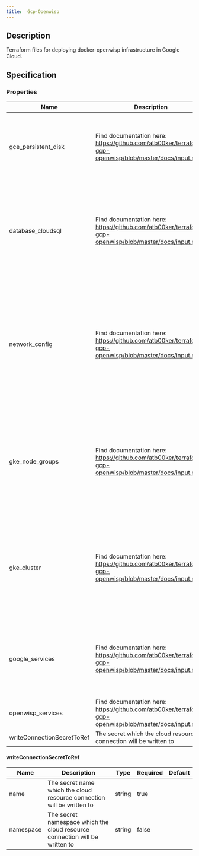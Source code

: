 ```yaml
---
title:  Gcp-Openwisp
---
```


## Description

Terraform files for deploying docker-openwisp infrastructure in Google Cloud.

## Specification


### Properties

 Name | Description | Type | Required | Default 
 ------------ | ------------- | ------------- | ------------- | ------------- 
 gce_persistent_disk | Find documentation here: https://github.com/atb00ker/terraform-gcp-openwisp/blob/master/docs/input.md | object({\n    name = string\n    type = string\n    size = number\n    snapshots = object({\n      name             = string\n      hours_in_cycle   = string\n      start_time       = string\n      retention_days   = number\n      on_disk_deletion = string\n    })\n  }) | true |  
 database_cloudsql | Find documentation here: https://github.com/atb00ker/terraform-gcp-openwisp/blob/master/docs/input.md | object({\n    name              = string\n    tier              = string\n    require_ssl       = bool\n    availability_type = string\n    disk_size         = number\n    disk_type         = string\n    sslmode           = string\n    username          = string\n    password          = string\n    database          = string\n    auto_backup = object({\n      enabled    = bool\n      start_time = string\n    })\n    maintaince = object({\n      day   = number\n      hour  = number\n      track = string\n    })\n  }) | true |  
 network_config | Find documentation here: https://github.com/atb00ker/terraform-gcp-openwisp/blob/master/docs/input.md | object({\n    vpc_name                  = string\n    subnet_cidr               = string\n    pods_cidr_range           = string\n    services_cidr_range       = string\n    http_loadbalancer_ip_name = string\n    openvpn_ip_name           = string\n    freeradius_ip_name        = string\n    openwisp_dns_zone_name    = string\n    openwisp_dns_name         = string\n    openwisp_dns_records_ttl  = number\n    subnet_flowlogs = object({\n      enable   = bool\n      interval = string\n      sampling = number\n      metadata = string\n    })\n  }) | true |  
 gke_node_groups | Find documentation here: https://github.com/atb00ker/terraform-gcp-openwisp/blob/master/docs/input.md | list(object({\n    pool_name           = string\n    initial_node_count  = number\n    min_node_count      = number\n    max_node_count      = number\n    disk_size_gb        = number\n    auto_repair         = bool\n    auto_upgrade        = bool\n    is_preemptible      = bool\n    disk_type           = string\n    instance_image_type = string\n    oauth_scopes        = list(string)\n    machine_type        = string\n    enable_autoscaling  = bool\n  })) | true |  
 gke_cluster | Find documentation here: https://github.com/atb00ker/terraform-gcp-openwisp/blob/master/docs/input.md | object({\n    cluster_name             = string\n    kubernetes_version       = string\n    logging_service          = string\n    monitoring_service       = string\n    master_ipv4_cidr_block   = string\n    regional                 = bool\n    enable_private_endpoint  = bool\n    daily_maintenance_window = string\n    authorized_networks = list(object({\n      display_name = string\n      cidr_block   = string\n    }))\n  }) | true |  
 google_services | Find documentation here: https://github.com/atb00ker/terraform-gcp-openwisp/blob/master/docs/input.md | object({\n    service_account             = string\n    project_id                  = string\n    region                      = string\n    zone                        = string\n    common_resource_description = string\n    configure_gloud             = bool\n    disable_apis_on_destroy     = bool\n    use_cloud_sql               = bool\n    use_cloud_dns               = bool\n  }) | true |  
 openwisp_services | Find documentation here: https://github.com/atb00ker/terraform-gcp-openwisp/blob/master/docs/input.md | object({\n    use_openvpn    = bool\n    use_freeradius = bool\n    setup_database = bool\n    setup_fresh    = bool\n  }) | true |  
 writeConnectionSecretToRef | The secret which the cloud resource connection will be written to | [writeConnectionSecretToRef](#writeConnectionSecretToRef) | false |  


#### writeConnectionSecretToRef

 Name | Description | Type | Required | Default 
 ------------ | ------------- | ------------- | ------------- | ------------- 
 name | The secret name which the cloud resource connection will be written to | string | true |  
 namespace | The secret namespace which the cloud resource connection will be written to | string | false |  
